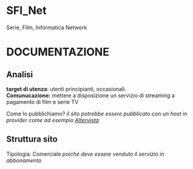 # SFI_Net
Serie, Film, Informatica Network

# DOCUMENTAZIONE

## Analisi
<p> <strong>target di utenza</strong>: utenti principianti, occasionali. <br>
<strong>Comunucazione:</strong> mettere a disposizione un servizio di streaming a pagamento di film e serie TV </p>
Come lo pubblichiamo? <em>il sito potrebbe essere pubblicato con un host in provider come ad esempio <a href="https://it.altervista.org/">Altervista<a/></em>


## Struttura sito
<stong>Tipologia</strong>: Comerciale <em>poiché deve essere venduto il servizio in abbonamento</em>
